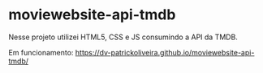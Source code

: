 # moviewebsite-api-tmdb

Nesse projeto utilizei HTML5, CSS e JS consumindo a API da TMDB.

Em funcionamento: https://dv-patrickoliveira.github.io/moviewebsite-api-tmdb/

